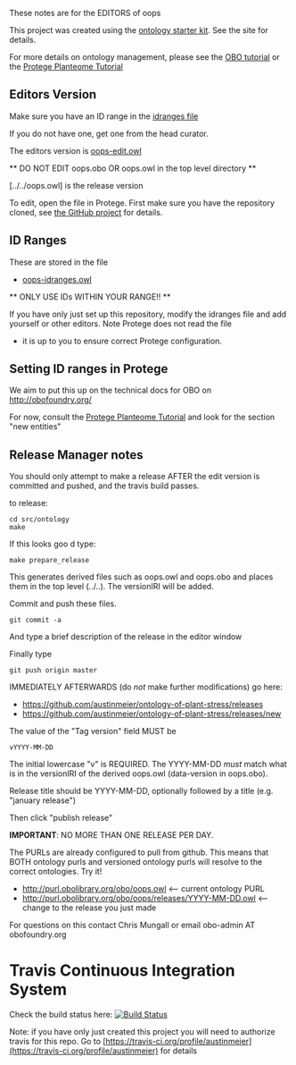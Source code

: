 These notes are for the EDITORS of oops

This project was created using the [ontology starter kit](https://github.com/cmungall/ontology-starter-kit). See the site for details.

For more details on ontology management, please see the [OBO tutorial](https://github.com/jamesaoverton/obo-tutorial) or the [Protege Planteome Tutorial](https://github.com/Planteome/protege-tutorial)

## Editors Version

Make sure you have an ID range in the [idranges file](oops-idranges.owl)

If you do not have one, get one from the head curator.

The editors version is [oops-edit.owl](oops-edit.owl)

** DO NOT EDIT oops.obo OR oops.owl in the top level directory **

[../../oops.owl] is the release version

To edit, open the file in Protege. First make sure you have the repository cloned, see [the GitHub project](https://github.com/austinmeier/ontology-of-plant-stress) for details.

## ID Ranges

These are stored in the file

 * [oops-idranges.owl](oops-idranges.owl)

** ONLY USE IDs WITHIN YOUR RANGE!! **

If you have only just set up this repository, modify the idranges file
and add yourself or other editors. Note Protege does not read the file
- it is up to you to ensure correct Protege configuration.


## Setting ID ranges in Protege

We aim to put this up on the technical docs for OBO on http://obofoundry.org/

For now, consult the [Protege Planteome Tutorial](https://github.com/Planteome/protege-tutorial/blob/master/presentations/protege_planteome_tutorial.doc?raw=true) and look for the section "new entities"


## Release Manager notes

You should only attempt to make a release AFTER the edit version is
committed and pushed, and the travis build passes.

to release:

    cd src/ontology
    make

If this looks goo
d type:

    make prepare_release

This generates derived files such as oops.owl and oops.obo and places
them in the top level (../..). The versionIRI will be added.

Commit and push these files.

    git commit -a

And type a brief description of the release in the editor window

Finally type

    git push origin master

IMMEDIATELY AFTERWARDS (do *not* make further modifications) go here:

 * https://github.com/austinmeier/ontology-of-plant-stress/releases
 * https://github.com/austinmeier/ontology-of-plant-stress/releases/new

The value of the "Tag version" field MUST be

    vYYYY-MM-DD

The initial lowercase "v" is REQUIRED. The YYYY-MM-DD *must* match
what is in the versionIRI of the derived oops.owl (data-version in
oops.obo).

Release title should be YYYY-MM-DD, optionally followed by a title (e.g. "january release")

Then click "publish release"

__IMPORTANT__: NO MORE THAN ONE RELEASE PER DAY.

The PURLs are already configured to pull from github. This means that
BOTH ontology purls and versioned ontology purls will resolve to the
correct ontologies. Try it!

 * http://purl.obolibrary.org/obo/oops.owl <-- current ontology PURL
 * http://purl.obolibrary.org/obo/oops/releases/YYYY-MM-DD.owl <-- change to the release you just made

For questions on this contact Chris Mungall or email obo-admin AT obofoundry.org

# Travis Continuous Integration System

Check the build status here: [![Build Status](https://travis-ci.org/austinmeier/ontology-of-plant-stress.svg?branch=master)](https://travis-ci.org/austinmeier/ontology-of-plant-stress)

Note: if you have only just created this project you will need to authorize travis for this repo. Go to [https://travis-ci.org/profile/austinmeier](https://travis-ci.org/profile/austinmeier) for details

